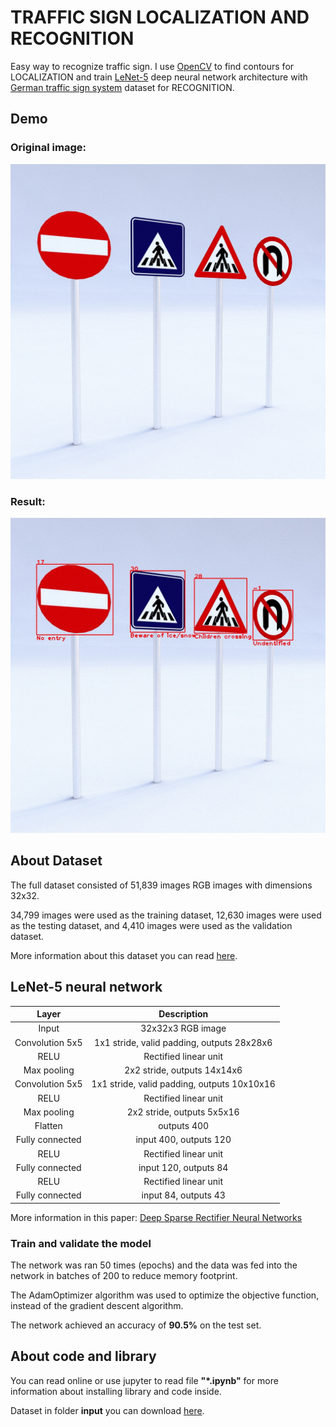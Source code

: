 # TRAFFIC SIGN LOCALIZATION AND RECOGNITION

Easy way to recognize traffic sign. I use [OpenCV](https://docs.opencv.org/3.4/d4/d73/tutorial_py_contours_begin.html) to find contours for LOCALIZATION and train [LeNet-5](http://yann.lecun.com/exdb/lenet/) deep neural network architecture with [German traffic sign system](http://benchmark.ini.rub.de/?section=gtsrb&subsection=dataset) dataset for RECOGNITION.

## Demo

### Original image:

![sample of data](images/samples.jpg)

### Result:

![sample of data](images/result.jpg)

## About Dataset

The full dataset consisted of 51,839 images RGB images with dimensions 32x32.

34,799 images were used as the training dataset, 12,630 images were used as the testing dataset, and 4,410 images were used as the validation dataset.

More information about this dataset you can read [here](http://benchmark.ini.rub.de/?section=gtsrb&subsection=dataset).

## LeNet-5 neural network

|      Layer      |                 Description                 |
| :-------------: | :-----------------------------------------: |
|      Input      |              32x32x3 RGB image              |
| Convolution 5x5 | 1x1 stride, valid padding, outputs 28x28x6  |
|      RELU       |            Rectified linear unit            |
|   Max pooling   |         2x2 stride, outputs 14x14x6         |
| Convolution 5x5 | 1x1 stride, valid padding, outputs 10x10x16 |
|      RELU       |            Rectified linear unit            |
|   Max pooling   |         2x2 stride, outputs 5x5x16          |
|     Flatten     |                 outputs 400                 |
| Fully connected |           input 400, outputs 120            |
|      RELU       |            Rectified linear unit            |
| Fully connected |            input 120, outputs 84            |
|      RELU       |            Rectified linear unit            |
| Fully connected |            input 84, outputs 43             |

More information in this paper: [Deep Sparse Rectifier Neural Networks](http://jmlr.org/proceedings/papers/v15/glorot11a/glorot11a.pdf)

### Train and validate the model

The network was ran 50 times (epochs) and the data was fed into the network in batches of 200 to reduce memory footprint.

The AdamOptimizer algorithm was used to optimize the objective function, instead of the gradient descent algorithm.

The network achieved an accuracy of **90.5%** on the test set.

## About code and library

You can read online or use jupyter to read file **"\*.ipynb"** for more information about installing library and code inside.

Dataset in folder **input** you can download [here](https://drive.google.com/file/d/1QFv3iIIbpL8pssn3mScpeWzq8fOJpnp1/view?usp=sharing).
